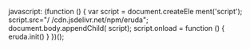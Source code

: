 javascript:
(function () {     var script =  document.createEle
ment('script');    script.src="/
/cdn.jsdelivr.net/npm/eruda";    
document.body.appendChild(
script);    script.onload = function () {         eruda.init()     } })();
